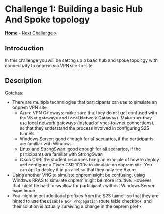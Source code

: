 # Challenge 1: Building a basic Hub And Spoke topology 

**[Home](README.md)** - [Next Challenge >](./02-AzFW.md)

## Introduction

In this challenge you will be setting up a basic hub and spoke topology with connectivity to onprem via VPN site-to-site.

## Description

Gotchas:

* There are multiple technologies that participants can use to simulate an onprem VPN site:
  * Azure VPN Gateways: make sure that they do not get confused with the VNet gateways and Local Network Gateways. Make sure they use local network gateways (instead of vnet-to-vnet connections), so that they understand the process involved in configuring S2S tunnels
  * Windows Server: good enough for all scenarios, if the participants are familiar with Windows
  * Linux and StrongSwan: good enough for all scenarios, if the participants are familiar with StrongSwan
  * Cisco CSR: the student resources bring an example of how to deploy and configure a Cisco CSR 1000v to simulate an onprem site. You can opt to deploy it in parallel so that they only see Azure.
* Using another VNG to simulate onprem might be confusing, using Windows RRAS to simulate onprem might be more intuitive. However that might be hard to swallow for participants  without Windows Server experience
* You might inject additional prefixes from the S2S tunnel, so that they are hinted to use the `Disable BGP Propagation` route table checkbox, and their solution is actually surviving a change in the onprem prefix
